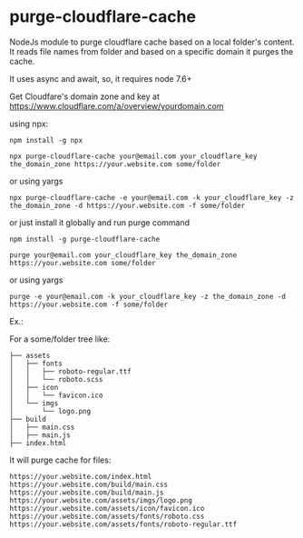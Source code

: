 # purge-cloudflare-cache

NodeJs module to purge cloudflare cache based on a local folder's content. It reads file names from folder and based on a specific domain it purges the cache.

It uses async and await, so, it requires node 7.6+

Get Cloudfare's domain zone and key at https://www.cloudflare.com/a/overview/yourdomain.com

using npx:

`npm install -g npx`

`npx purge-cloudflare-cache your@email.com your_cloudflare_key the_domain_zone https://your.website.com some/folder`

or using yargs

`npx purge-cloudflare-cache -e your@email.com -k your_cloudflare_key -z the_domain_zone -d https://your.website.com -f some/folder`

or just install it globally and run purge command

`npm install -g purge-cloudflare-cache`

`purge your@email.com your_cloudflare_key the_domain_zone https://your.website.com some/folder`

or using yargs

`purge -e your@email.com -k your_cloudflare_key -z the_domain_zone -d https://your.website.com -f some/folder`

Ex.:

For a some/folder tree like:

```
├── assets
│   ├── fonts
│   │   ├── roboto-regular.ttf
│   │   └── roboto.scss
│   ├── icon
│   │   └── favicon.ico
│   └── imgs
│       └── logo.png
├── build
│   ├── main.css
│   ├── main.js
├── index.html

```

It will purge cache for files:

```
https://your.website.com/index.html
https://your.website.com/build/main.css
https://your.website.com/build/main.js
https://your.website.com/assets/imgs/logo.png
https://your.website.com/assets/icon/favicon.ico
https://your.website.com/assets/fonts/roboto.css
https://your.website.com/assets/fonts/roboto-regular.ttf
```
